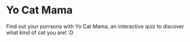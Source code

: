 # Yo Cat Mama
Find out your purrsona with Yo Cat Mama, an interactive quiz to discover what kind of cat you are! :D
